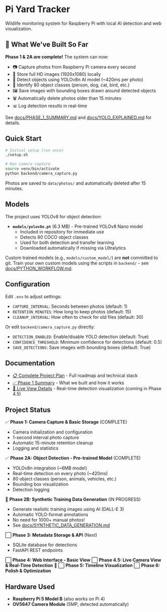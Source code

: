 # Pi Yard Tracker

Wildlife monitoring system for Raspberry Pi with local AI detection and web visualization.

## 🎉 What We've Built So Far

**Phase 1 & 2A are complete!** The system can now:

- 📷 Capture photos from Raspberry Pi camera every second
- 💾 Store full HD images (1920x1080) locally
- 🤖 Detect objects using YOLOv8n AI model (~420ms per photo)
- 🎯 Identify 80 object classes (person, dog, cat, bird, etc.)
- 🖼️ Save images with bounding boxes drawn around detected objects
- 🗑️ Automatically delete photos older than 15 minutes
- 📊 Log detection results in real-time

See [docs/PHASE_1_SUMMARY.md](docs/PHASE_1_SUMMARY.md) and [docs/YOLO_EXPLAINED.md](docs/YOLO_EXPLAINED.md) for details.

## Quick Start

```bash
# Initial setup (run once)
./setup.sh

# Run camera capture
source venv/bin/activate
python backend/camera_capture.py
```

Photos are saved to `data/photos/` and automatically deleted after 15 minutes.

## Models

The project uses YOLOv8 for object detection:

- **`models/yolov8n.pt`** (6.3 MB) - Pre-trained YOLOv8 Nano model
  - Included in repository for immediate use
  - Detects 80 COCO object classes
  - Used for both detection and transfer learning
  - Downloaded automatically if missing via Ultralytics

Custom trained models (e.g., `models/custom_model/`) are **not** committed to git.
Train your own custom models using the scripts in `backend/` - see [docs/PYTHON_WORKFLOW.md](docs/PYTHON_WORKFLOW.md).

## Configuration

Edit `.env` to adjust settings:

- `CAPTURE_INTERVAL`: Seconds between photos (default: 1)
- `RETENTION_MINUTES`: How long to keep photos (default: 15)
- `CLEANUP_INTERVAL`: How often to check for old files (default: 30)

Or edit `backend/camera_capture.py` directly:

- `DETECTION_ENABLED`: Enable/disable YOLO detection (default: True)
- `CONFIDENCE_THRESHOLD`: Minimum confidence for detections (default: 0.5)
- `SAVE_DETECTIONS`: Save images with bounding boxes (default: True)

## Documentation

- [📋 Complete Project Plan](docs/PROJECT_PLAN.md) - Full roadmap and technical stack
- [✅ Phase 1 Summary](docs/PHASE_1_SUMMARY.md) - What we built and how it works
- [🎥 Live View Details](docs/LIVE_VIEW.md) - Real-time detection visualization (coming in Phase 4.5)

## Project Status

✅ **Phase 1: Camera Capture & Basic Storage** (COMPLETE)

- Camera initialization and configuration
- 1-second interval photo capture
- Automatic 15-minute retention cleanup
- Logging and statistics

✅ **Phase 2A: Object Detection - Pre-trained Model** (COMPLETE)

- YOLOv8n integration (~6MB model)
- Real-time detection on every photo (~420ms)
- 80 object classes (person, animals, vehicles, etc.)
- Bounding box visualization
- Detection logging

🔄 **Phase 2B: Synthetic Training Data Generation** (IN PROGRESS)

- Generate realistic training images using AI (DALL-E 3)
- Automatic YOLO-format annotations
- No need for 1000+ manual photos!
- See [docs/SYNTHETIC_DATA_GENERATION.md](docs/SYNTHETIC_DATA_GENERATION.md)

⬜ **Phase 3: Metadata Storage & API** (Next)

- SQLite database for detections
- FastAPI REST endpoints

⬜ **Phase 4: Web Interface - Basic View**
⬜ **Phase 4.5: Live Camera View & Real-Time Detection** 🎥
⬜ **Phase 5: Timeline Visualization**
⬜ **Phase 6: Polish & Optimization**

## Hardware Used

- **Raspberry Pi 5 Model B** (also works on Pi 4)
- **OV5647 Camera Module** (5MP, detected automatically)
